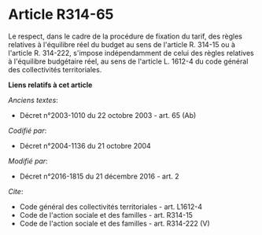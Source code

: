 # Article R314-65

Le respect, dans le cadre de la procédure de fixation du tarif, des règles relatives à l'équilibre réel du budget au sens de
l'article R. 314-15 ou à l'article R. 314-222, s'impose indépendamment de celui des règles relatives à l'équilibre budgétaire
réel, au sens de l'article L. 1612-4 du code général des collectivités territoriales.

**Liens relatifs à cet article**

_Anciens textes_:

  - Décret n°2003-1010 du 22 octobre 2003 - art. 65 (Ab)

_Codifié par_:

  - Décret n°2004-1136 du 21 octobre 2004

_Modifié par_:

  - Décret n°2016-1815 du 21 décembre 2016 - art. 2

_Cite_:

  - Code général des collectivités territoriales - art. L1612-4
  - Code de l'action sociale et des familles - art. R314-15
  - Code de l'action sociale et des familles - art. R314-222 (V)
